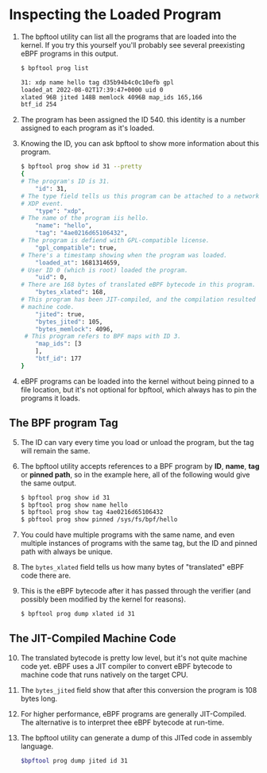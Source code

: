 # Inspecting the Loaded Program

1. The bpftool utility can list all the programs that are loaded into the kernel. If you try this yourself you'll probably see several preexisting eBPF programs in this output.
   ```bash
   $ bpftool prog list
   
   31: xdp name hello tag d35b94b4c0c10efb gpl
   loaded_at 2022-08-02T17:39:47+0000 uid 0
   xlated 96B jited 148B memlock 4096B map_ids 165,166
   btf_id 254
   ```

2. The program has been assigned the ID 540. this identity is a number assigned to each program as it's loaded.

3. Knowing the ID, you can ask bpftool to show more information about this program.
   ```bash
   $ bpftool prog show id 31 --pretty
   {
   # The program's ID is 31.
       "id": 31,
   # The type field tells us this program can be attached to a network interface using
   # XDP event.
       "type": "xdp",
   # The name of the program iis hello.
       "name": "hello",
       "tag": "4ae0216d65106432",
   # The program is defiend with GPL-compatible license.
       "gpl_compatible": true,
   # There's a timestamp showing when the program was loaded.
       "loaded_at": 1681314659,
   # User ID 0 (which is root) loaded the program.
       "uid": 0,
   # There are 168 bytes of translated eBPF bytecode in this program.
       "bytes_xlated": 168,
   # This program has been JIT-compiled, and the compilation resulted in 105 bytes of
   # machine code.
       "jited": true,
       "bytes_jited": 105,
       "bytes_memlock": 4096,
    # This program refers to BPF maps with ID 3.
       "map_ids": [3
       ],
       "btf_id": 177
   }
   ```

4. eBPF programs can be loaded into the kernel without being pinned to a file location, but it's not optional for bpftool, which always has to pin the programs it loads.

## The BPF program Tag

5. The ID can vary every time you load or unload the program, but the tag will remain the same.

6. The bpftool utility accepts references to a BPF program by **ID**, **name**, **tag** or **pinned path**, so in the example here, all of the following would give the same output.
   ```bash
   $ bpftool prog show id 31
   $ bpftool prog show name hello
   $ bpftool prog show tag 4ae0216d65106432
   $ pbftool prog show pinned /sys/fs/bpf/hello
   ```

7. You could have multiple programs with the same name, and even multiple instances of programs with the same tag, but the ID and pinned path with always be unique.

8. The `bytes_xlated` field tells us how many bytes of "translated" eBPF code there are.

9. This is the eBPF bytecode after it has passed through the verifier (and possibly been modified by the kernel for reasons).
   ```bash
   $ bpftool prog dump xlated id 31
   ```

## The JIT-Compiled Machine Code

10. The translated bytecode is pretty low level, but it's not quite machine code yet. eBPF uses a JIT compiler to convert eBPF bytecode to machine code that runs natively on the target CPU.

11. The `bytes_jited` field show that after this conversion the program is 108 bytes long.

12. For higher performance, eBPF programs are generally JIT-Compiled. The alternative is to interpret thee eBPF bytecode at run-time.

13. The bpftool utility can generate a dump of this JITed code in assembly language.
    ```bash
    $bpftool prog dump jited id 31
    ```
